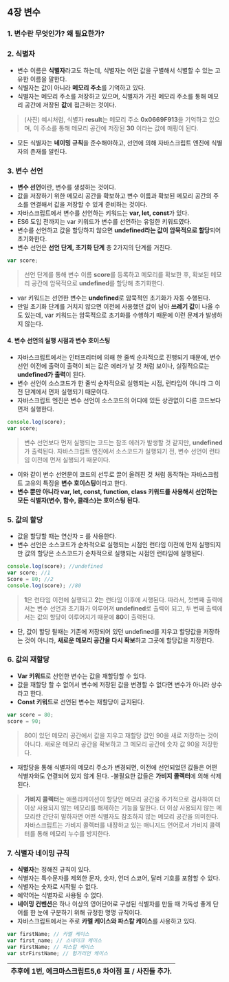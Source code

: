 ## 4장 변수

### 1. 변수란 무엇인가? 왜 필요한가?

### 2. 식별자

- 변수 이름은 **식별자**라고도 하는데, 식별자는 어떤 값을 구별해서 식별할 수 있는 고유한 이름을 말한다.
- 식별자는 값이 아니라 **메모리 주소**를 기억하고 있다.
- 식별자는 메모리 주소를 저장하고 있으며, 식별자가 가진 메모리 주소를 통해 메모리 공간에 저장된 **값**에 접근하는 것이다.

>(사진)
    예시처럼, 식별자 **result**는 메모리 주소 **0x0669F913**을 기억하고 있으며, 이 주소를 통해 메모리 공간에 저장된 **30** 이라는 값에 매핑이 된다.

- 모든 식별자는 **네이밍 규칙**을 준수해야하고, 선언에 의해 자바스크립트 엔진에 식별자의 존재를 알린다.

### 3. 변수 선언

- **변수 선언**이란, 변수를 생성하는 것이다.
- 값을 저장하기 위한 메모리 공간을 확보하고 변수 이름과 확보된 메모리 공간의 주소를 연결해서 값을 저장할 수 있게 준비하는 것이다.
- 자바스크립트에서 변수를 선언하는 키워드는 **var, let, const**가 있다.
- ES6 도입 전까지는 var 키워드가 변수를 선언하는 유일한 키워드였다.
- 변수를 선언하고 값을 할당하지 않으면 **undefined라는 값이 암묵적으로 할당**되어 초기화한다.
- 변수 선언은 **선언 단계, 초기화 단계** 총 2가지의 단계를 거친다.

```javascript
var score;
```

> 선언 단계를 통해 변수 이름 **score**를 등록하고 메모리를 확보한 후, 확보된 메모리 공간에 암묵적으로 **undefined**를 할당해 초기화한다.

- var 키워드는 선언한 변수는 **undefined**로 암묵적인 초기화가 자동 수행된다.
- 만일 초기화 단계를 거치지 않으면 이전에 사용했던 값이 남아 **쓰레기 값**이 나올 수도 있는데, var 키워드는 암묵적으로 초기화를 수행하기 때문에 이런 문제가 발생하지 않는다.

#### 4. 변수 선언의 실행 시점과 변수 호이스팅

- 자바스크립트에서는 인터프리터에 의해 한 줄씩 순차적으로 진행되기 때문에, 변수 선언 이전에 출력이 출력이 되는 값은 에러가 날 것 처럼 보이나, 실질적으로는 **undefined가 출력**이 된다.
- 변수 선언이 소스코드가 한 줄씩 순차적으로 실행되는 시점, 런타임이 아니라 그 이전 단계에서 먼저 실행되기 때문이다.
- 자바스크립트 엔진은 변수 선언이 소스코드의 어디에 있든 상관없이 다른 코드보다 먼저 실행한다.

```javascript
console.log(score);
var score;
```

> 변수 선언보다 먼저 실행되는 코드는 참조 에러가 발생할 것 같지만, **undefined**가 출력된다. 자바스크립트 엔진에서 소스코드가 실행되기 전, 변수 선언이 런타임 이전에 먼저 실행되기 때문이다.

- 이와 같이 변수 선언문이 코드의 선두로 끌어 올려진 것 처럼 동작하는 자바스크립트 고유의 특징을 **변수 호이스팅**이라고 한다.
- **변수 뿐만 아니라 var, let, const, function, class 키워드를 사용해서 선언하는 모든 식별자(변수, 함수, 클래스)는 호이스팅 된다.**

### 5. 값의 할당

- 값을 할당할 때는 연산자 **=** 를 사용한다.
- 변수 선언은 소스코드가 순차적으로 실행되는 시점인 런타임 이전에 먼저 실행되지만 값의 할당은 소스코드가 순차적으로 실행되는 시점인 런타임에 실행된다.

```javascript
console.log(score); //undefined
var score; //1
Score = 80; //2
console.log(score); //80
```

> **1**은 런타임 이전에 실행되고 **2**는 런타임 이후에 시행된다. 따라서, 첫번째 출력에서는 변수 선언과 초기화가 이루어져 **undefined**로 출력이 되고, 두 번째 출력에서는 값의 할당이 이루어지기 때문에 **80**이 출력된다.

- 단, 값이 할당 될때는 기존에 저장되어 있던 undefined를 지우고 할당값을 저장하는 것이 아니라, **새로운 메모리 공간을 다시 확보**하고 그곳에 할당값을 지정한다.

### 6. 값의 재할당

- **Var 키워드**로 선언한 변수는 값을 재할당할 수 있다.
- 값을 재할당 할 수 없어서 변수에 저장된 값을 변경할 수 없다면 변수가 아니라 상수라고 한다.
- **Const 키워드**로 선언된 변수는 재할당이 금지된다.

```javascript
var score = 80;
score = 90;
```

> 80이 있던 메모리 공간에서 값을 지우고 재할당 값인 90을 새로 저장하는 것이 아니다. 새로운 메모리 공간을 확보하고 그 메모리 공간에 숫자 값 90을 저장한다.

- 재할당을 통해 식별자의 메모리 주소가 변경되면, 이전에 선언되었던 값들은 어떤 식별자와도 연결되어 있지 않게 된다.
-불필요한 값들은 **가비지 콜렉터**에 의해 삭제 된다.

> **가비지 콜렉터**는 애플리케이션이 할당안 메모리 공간을 주기적으로 검사하여 더 이상 사용되지 않는 메모리를 해제하는 기능을 말한다. 더 이상 사용되지 않는 메모리란 간단히 말하자면 어떤 식별자도 참조하지 않는 메모리 공간을 의미한다. 자바스크립트는 가비지 콜렉터를 내장하고 있는 매니지드 언어로서 가비지 콜렉터를 통해 메모리 누수를 방지한다.

### 7. 식별자 네이밍 규칙

- **식별자**는 정해진 규칙이 있다.
- 식별자는 특수문자를 제외한 문자, 숫자, 언더 스코어, 달러 기호를 포함할 수 있다.
- 식별자는 숫자로 시작될 수 없다.
- 예약어는 식별자로 사용될 수 없다.
- **네이밍 컨벤션**은 하나 이상의 영어단어로 구성된 식별자를 만들 때 가독성 좋게 단어를 한 눈에 구분하기 위해 규정한 명명 규칙이다.
- 자바스크립트에서는 주로 **카멜 케이스와 파스칼 케이스**를 사용하고 있다.

```javascript
var firstName; // 카멜 케이스
var first_name; // 스네이크 케이스
var FirstName; // 파스칼 케이스
var strFirstName; // 헝가리언 케이스
```

|추후에 1번, 에크마스크립트5,6 차이점 표 / 사진들 추가.|
|-------------------------------------------|
